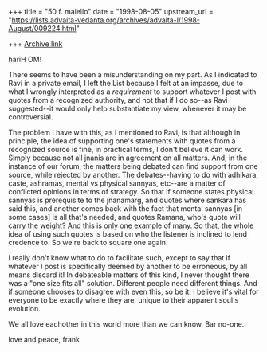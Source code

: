 +++
title = "50 f. maiello"
date = "1998-08-05"
upstream_url = "https://lists.advaita-vedanta.org/archives/advaita-l/1998-August/009224.html"

+++
[Archive link](https://lists.advaita-vedanta.org/archives/advaita-l/1998-August/009224.html)

hariH OM!

There seems to have been a misunderstanding on my part.
As I indicated to Ravi in a private email, I left the
List because I felt at an impasse, due to what I wrongly
interpreted as a *requirement* to support whatever I post
with quotes from a recognized authority, and not that if
I do so--as Ravi suggested--it would only help substantiate
my view, whenever it may be controversial.

The problem I have with this, as I mentioned to Ravi,
is that although in principle, the idea of supporting one's
statements with quotes from a recognized source is fine,
in practical terms, I don't believe it can work.  Simply
because not all jnanis are in agreement on all matters.
And, in the instance of our forum, the matters being debated
can find support from one source, while rejected by another.
The debates--having to do with adhikara, caste, ashramas,
mental vs physical sannyas, etc--are a matter of conflicted
opinions in terms of strategy.  So that if someone states
physical sannyas is prerequisite to the jnanamarg, and
quotes where sankara has said this, and another comes back
with the fact that mental sannyas [in some cases] is all
that's needed, and quotes Ramana, who's quote will carry
the weight?  And this is only one example of many.  So that,
the whole idea of using such quotes is based on who the
listener is inclined to lend credence to.  So we're back
to square one again.

I really don't know what to do to facilitate such, except
to say that if whatever I post is specifically deemed
by another to be erroneous, by all means discard it!
In debateable matters of this kind, I never thought there
was a "one size fits all" solution.  Different people
need different things.  And if someone chooses to disagree
with even this, so be it.  I believe it's vital for everyone
to be exactly where they are, unique to their apparent soul's
evolution.

We all love eachother in this world more than we can know.
Bar no-one.

love and peace,
frank

